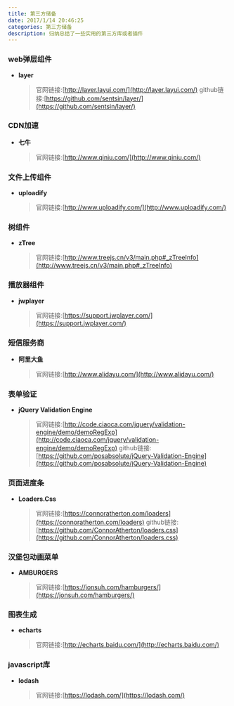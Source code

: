 ```yaml
---
title: 第三方储备
date: 2017/1/14 20:46:25
categories: 第三方储备
description: 归纳总结了一些实用的第三方库或者插件
---
```


### web弹层组件
- **layer**

    >官网链接:[http://layer.layui.com/](http://layer.layui.com/)
    github链接:[https://github.com/sentsin/layer/](https://github.com/sentsin/layer/)

### CDN加速
- **七牛**

    >官网链接:[http://www.qiniu.com/](http://www.qiniu.com/)

### 文件上传组件
- **uploadify**

    >官网链接:[http://www.uploadify.com/](http://www.uploadify.com/)

### 树组件
- **zTree**

    >官网链接:[http://www.treejs.cn/v3/main.php#_zTreeInfo](http://www.treejs.cn/v3/main.php#_zTreeInfo)

### 播放器组件
- **jwplayer**

    >官网链接:[https://support.jwplayer.com/](https://support.jwplayer.com/)

### 短信服务商
- **阿里大鱼**

    >官网链接:[http://www.alidayu.com/](http://www.alidayu.com/)
    
### 表单验证
- **jQuery Validation Engine**

    >官网链接:[http://code.ciaoca.com/jquery/validation-engine/demo/demoRegExp](http://code.ciaoca.com/jquery/validation-engine/demo/demoRegExp)
    github链接:[https://github.com/posabsolute/jQuery-Validation-Engine](https://github.com/posabsolute/jQuery-Validation-Engine)

### 页面进度条
- **Loaders.Css**

    >官网链接:[https://connoratherton.com/loaders](https://connoratherton.com/loaders)
    github链接:[https://github.com/ConnorAtherton/loaders.css](https://github.com/ConnorAtherton/loaders.css)
    
### 汉堡包动画菜单
- **AMBURGERS**

    >官网链接:[https://jonsuh.com/hamburgers/](https://jonsuh.com/hamburgers/)

### 图表生成
- **echarts**

    >官网链接:[http://echarts.baidu.com/](http://echarts.baidu.com/)
    
### javascript库
- **lodash**

    >官网链接:[https://lodash.com/](https://lodash.com/)    

        
    